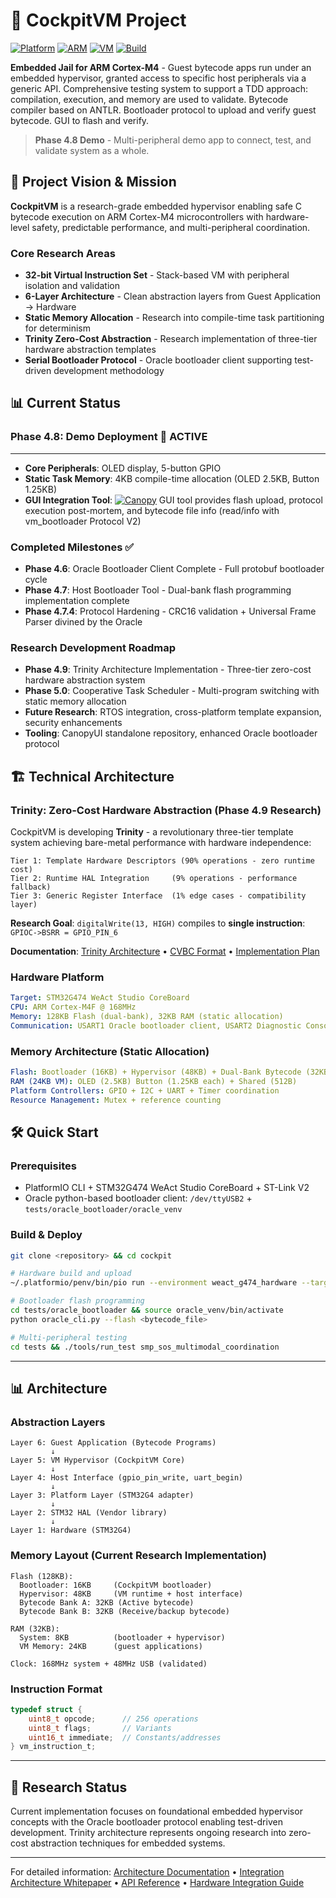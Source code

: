 # 🚁 CockpitVM Project

[![Platform](https://img.shields.io/badge/Platform-STM32G474-blue.svg)]() [![ARM](https://img.shields.io/badge/ARM-Cortex--M4-green.svg)]() [![VM](https://img.shields.io/badge/VM-Stack--Based-red.svg)]() [![Build](https://img.shields.io/badge/Build-PlatformIO-purple.svg)]()

**Embedded Jail for ARM Cortex-M4** - Guest bytecode apps run under an embedded hypervisor, granted access to specific host peripherals via a generic API. Comprehensive testing system to support a TDD approach: compilation, execution, and memory are used to validate. Bytecode compiler based on ANTLR. Bootloader protocol to upload and verify guest bytecode. GUI to flash and verify.

> **Phase 4.8 Demo** - Multi-peripheral demo app to connect, test, and validate system as a whole.

## 🎯 Project Vision & Mission

**CockpitVM** is a research-grade embedded hypervisor enabling safe C bytecode execution on ARM Cortex-M4 microcontrollers with hardware-level safety, predictable performance, and multi-peripheral coordination.

### **Core Research Areas**
- **32-bit Virtual Instruction Set** - Stack-based VM with peripheral isolation and validation
- **6-Layer Architecture** - Clean abstraction layers from Guest Application → Hardware  
- **Static Memory Allocation** - Research into compile-time task partitioning for determinism
- **Trinity Zero-Cost Abstraction** - Research implementation of three-tier hardware abstraction templates
- **Serial Bootloader Protocol** - Oracle bootloader client supporting test-driven development methodology

## 📊 Current Status

### **Phase 4.8: Demo Deployment** 🎯 **ACTIVE**
****
- **Core Peripherals**: OLED display, 5-button GPIO
- **Static Task Memory**: 4KB compile-time allocation (OLED 2.5KB, Button 1.25KB)
- **GUI Integration Tool**: [![Canopy](https://github.com/cms-pm/canopy)]() GUI tool provides flash upload, protocol execution post-mortem, and bytecode file info (read/info with vm_bootloader Protocol V2)

### **Completed Milestones** ✅
- **Phase 4.6**: Oracle Bootloader Client Complete - Full protobuf bootloader cycle
- **Phase 4.7**: Host Bootloader Tool - Dual-bank flash programming implementation complete  
- **Phase 4.7.4**: Protocol Hardening - CRC16 validation + Universal Frame Parser divined by the Oracle

### **Research Development Roadmap**
- **Phase 4.9**: Trinity Architecture Implementation - Three-tier zero-cost hardware abstraction system
- **Phase 5.0**: Cooperative Task Scheduler - Multi-program switching with static memory allocation  
- **Future Research**: RTOS integration, cross-platform template expansion, security enhancements
- **Tooling**: CanopyUI standalone repository, enhanced Oracle bootloader protocol

## 🏗️ Technical Architecture

### **Trinity: Zero-Cost Hardware Abstraction (Phase 4.9 Research)**

CockpitVM is developing **Trinity** - a revolutionary three-tier template system achieving bare-metal performance with hardware independence:

```
Tier 1: Template Hardware Descriptors (90% operations - zero runtime cost)
Tier 2: Runtime HAL Integration     (9% operations - performance fallback)  
Tier 3: Generic Register Interface  (1% edge cases - compatibility layer)
```

**Research Goal**: `digitalWrite(13, HIGH)` compiles to **single instruction**: `GPIOC->BSRR = GPIO_PIN_6`

**Documentation**: [Trinity Architecture](docs/architecture/ZERO_COST_HARDWARE_ABSTRACTION_ARCHITECTURE.md) • [CVBC Format](docs/technical/CVBC_BYTECODE_FORMAT_SPECIFICATION.md) • [Implementation Plan](docs/development/PHASE_4_9_ZERO_COST_IMPLEMENTATION_PLAN.md)

### **Hardware Platform**
```yaml
Target: STM32G474 WeAct Studio CoreBoard  
CPU: ARM Cortex-M4F @ 168MHz
Memory: 128KB Flash (dual-bank), 32KB RAM (static allocation)
Communication: USART1 Oracle bootloader client, USART2 Diagnostic Console
```

### **Memory Architecture (Static Allocation)**
```yaml
Flash: Bootloader (16KB) + Hypervisor (48KB) + Dual-Bank Bytecode (32KB each)
RAM (24KB VM): OLED (2.5KB) Button (1.25KB each) + Shared (512B)
Platform Controllers: GPIO + I2C + UART + Timer coordination
Resource Management: Mutex + reference counting
```

## 🛠️ Quick Start

### **Prerequisites**
- PlatformIO CLI + STM32G474 WeAct Studio CoreBoard + ST-Link V2
- Oracle python-based bootloader client: `/dev/ttyUSB2` + `tests/oracle_bootloader/oracle_venv`

### **Build & Deploy**
```bash
git clone <repository> && cd cockpit

# Hardware build and upload
~/.platformio/penv/bin/pio run --environment weact_g474_hardware --target upload

# Bootloader flash programming  
cd tests/oracle_bootloader && source oracle_venv/bin/activate
python oracle_cli.py --flash <bytecode_file>

# Multi-peripheral testing
cd tests && ./tools/run_test smp_sos_multimodal_coordination
```

---

## 📊 Architecture

### **Abstraction Layers**
```
Layer 6: Guest Application (Bytecode Programs)
         ↓
Layer 5: VM Hypervisor (CockpitVM Core)
         ↓  
Layer 4: Host Interface (gpio_pin_write, uart_begin)
         ↓
Layer 3: Platform Layer (STM32G4 adapter)
         ↓
Layer 2: STM32 HAL (Vendor library)
         ↓
Layer 1: Hardware (STM32G4)
```

### **Memory Layout (Current Research Implementation)**
```
Flash (128KB):
  Bootloader: 16KB     (CockpitVM bootloader)
  Hypervisor: 48KB     (VM runtime + host interface)
  Bytecode Bank A: 32KB (Active bytecode)
  Bytecode Bank B: 32KB (Receive/backup bytecode)

RAM (32KB):
  System: 8KB          (bootloader + hypervisor)
  VM Memory: 24KB      (guest applications)

Clock: 168MHz system + 48MHz USB (validated)
```

### **Instruction Format**
```c
typedef struct {
    uint8_t opcode;      // 256 operations
    uint8_t flags;       // Variants
    uint16_t immediate;  // Constants/addresses
} vm_instruction_t;
```

---

## 🔬 **Research Status**

Current implementation focuses on foundational embedded hypervisor concepts with the Oracle bootloader protocol enabling test-driven development. Trinity architecture represents ongoing research into zero-cost abstraction techniques for embedded systems.

---

For detailed information: [Architecture Documentation](docs/architecture/) • [Integration Architecture Whitepaper](docs/COCKPITVM_INTEGRATION_ARCHITECTURE.md) • [API Reference](docs/API_REFERENCE_COMPLETE.md) • [Hardware Integration Guide](docs/hardware/integration/HARDWARE_INTEGRATION_GUIDE.md)
